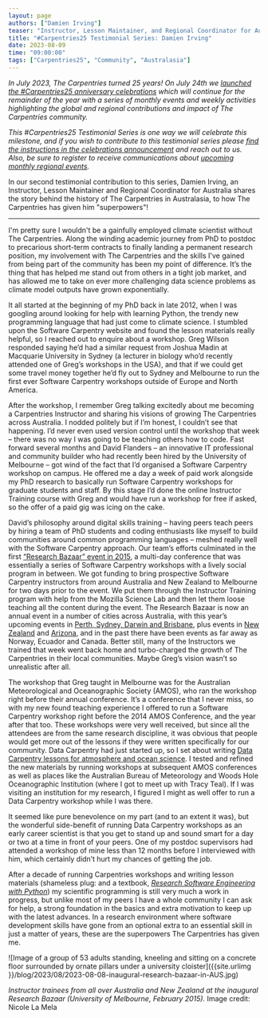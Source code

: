 ```yaml
---
layout: page
authors: ["Damien Irving"]
teaser: "Instructor, Lesson Maintainer, and Regional Coordinator for Australia, Damien Irving, shares his journey with The Carpentries."
title: "#Carpentries25 Testimonial Series: Damien Irving"
date: 2023-08-09
time: "09:00:00"
tags: ["Carpentries25", "Community", "Australasia"]
---
```


_In July 2023, The Carpentries turned 25 years! On July 24th we [launched the #Carpentries25 anniversary celebrations](https://www.youtube.com/watch?v=VKAwEPLnqxA) which will continue for the remainder of the year with a series of monthly events and weekly activities highlighting the global and regional contributions and impact of The Carpentries community._

_This #Carpentries25 Testimonial Series is one way we will celebrate this milestone, and if you wish to contribute to this testimonial series please [find the instructions in the celebrations announcement](https://carpentries.org/blog/2023/07/carpentries25-campaign-announcement/) and reach out to us. Also, be sure to register to receive communications about [upcoming monthly regional events](https://www.eventbrite.com/e/the-carpentries-25th-anniversary-celebration-series-tickets-653267058357?aff=oddtdtcreator)._

In our second testimonial contribution to this series, Damien Irving, an Instructor, Lesson Maintainer and Regional Coordinator for Australia shares the story behind the history of The Carpentries in Australasia, to how The Carpentries has given him "superpowers"!

-----------------------

I'm pretty sure I wouldn't be a gainfully employed climate scientist without The Carpentries. Along the winding academic journey from PhD to postdoc to precarious short-term contracts to finally landing a permanent research position, my involvement with The Carpentries and the skills I've gained from being part of the community has been my point of difference. It’s the thing that has helped me stand out from others in a tight job market, and has allowed me to take on ever more challenging data science problems as climate model outputs have grown exponentially.

It all started at the beginning of my PhD back in late 2012, when I was googling around looking for help with learning Python, the trendy new programming language that had just come to climate science. I stumbled upon the Software Carpentry website and found the lesson materials really helpful, so I reached out to enquire about a workshop. Greg Wilson responded saying he’d had a similar request from Joshua Madin at Macquarie University in Sydney (a lecturer in biology who’d recently attended one of Greg’s workshops in the USA), and that if we could get some travel money together he’d fly out to Sydney and Melbourne to run the first ever Software Carpentry workshops outside of Europe and North America.

After the workshop, I remember Greg talking excitedly about me becoming a Carpentries Instructor and sharing his visions of growing The Carpentries across Australia. I nodded politely but if I’m honest, I couldn’t see that happening. I’d never even used version control until the workshop that week – there was no way I was going to be teaching others how to code. Fast forward several months and David Flanders – an innovative IT professional and community builder who had recently been hired by the University of Melbourne – got wind of the fact that I’d organised a Software Carpentry workshop on campus. He offered me a day a week of paid work alongside my PhD research to basically run Software Carpentry workshops for graduate students and staff. By this stage I’d done the online Instructor Training course with Greg and would have run a workshop for free if asked, so the offer of a paid gig was icing on the cake.

David’s philosophy around digital skills training – having peers teach peers by hiring a team of PhD students and  coding enthusiasts like myself to build communities around common programming languages – meshed really well with the Software Carpentry approach. Our team’s efforts culminated in the first [“Research Bazaar” event in 2015](https://software-carpentry.org/blog/2015/12/resbaz-feb2016.html), a multi-day conference that was essentially a series of Software Carpentry workshops with a lively social program in between. We got funding to bring prospective Software Carpentry instructors from around Australia and New Zealand to Melbourne for two days prior to the event. We put them through the Instructor Training program with help from the Mozilla Science Lab and then let them loose teaching all the content during the event. The Research Bazaar is now an annual event in a number of cities across Australia, with this year’s upcoming events in [Perth, Sydney, Darwin and Brisbane](https://ardc.edu.au/article/gale-announced-as-first-resbaz-national-sponsor/), plus events in [New Zealand](https://resbaz.auckland.ac.nz/about/) and [Arizona](https://researchbazaar.arizona.edu/), and in the past there have been events as far away as Norway, Ecuador and Canada. Better still, many of the Instructors we trained that week went back home and turbo-charged the growth of The Carpentries in their local communities. Maybe Greg’s vision wasn’t so unrealistic after all.

The workshop that Greg taught in Melbourne was for the Australian Meteorological and Oceanographic Society (AMOS), who ran the workshop right before their annual conference. It’s a conference that I never miss, so with my new found teaching experience I offered to run a Software Carpentry workshop right before the 2014 AMOS Conference, and the year after that too. These workshops were very well received, but since all the attendees are from the same research discipline, it was obvious that people would get more out of the lessons if they were written specifically for our community. Data Carpentry had just started up, so I set about writing [Data Carpentry lessons for atmosphere and ocean science](https://carpentries-lab.github.io/python-aos-lesson/). I tested and refined the new materials by running workshops at subsequent AMOS conferences as well as places like the Australian Bureau of Meteorology and Woods Hole Oceanographic Institution (where I got to meet up with Tracy Teal). If I was visiting an institution for my research, I figured I might as well offer to run a Data Carpentry workshop while I was there.

It seemed like pure benevolence on my part (and to an extent it was), but the wonderful side-benefit of running Data Carpentry workshops as an early career scientist is that you get to stand up and sound smart for a day or two at a time in front of your peers. One of my postdoc supervisors had attended a workshop of mine less than 12 months before I interviewed with him, which certainly didn’t hurt my chances of getting the job.

After a decade of running Carpentries workshops and writing lesson materials (shameless plug: and a textbook, [_Research Software Engineering with Python_](https://drclimate.wordpress.com/2021/07/08/we-wrote-a-book/)) my scientific programming is still very much a work in progress, but unlike most of my peers I have a whole community I can ask for help, a strong foundation in the basics and extra motivation to keep up with the latest advances. In a research environment where software development skills have gone from an optional extra to an essential skill in just a matter of years, these are the superpowers The Carpentries has given me.


![Image of a group of 53 adults standing, kneeling and sitting on a concrete floor surrounded by ornate pillars under a university cloister]({{site.urlimg }}/blog/2023/08/2023-08-08-inaugural-research-bazaar-in-AUS.jpg)

*Instructor trainees from all over Australia and New Zealand at the inaugural Research Bazaar (University of Melbourne, February 2015).* Image credit: Nicole La Mela

